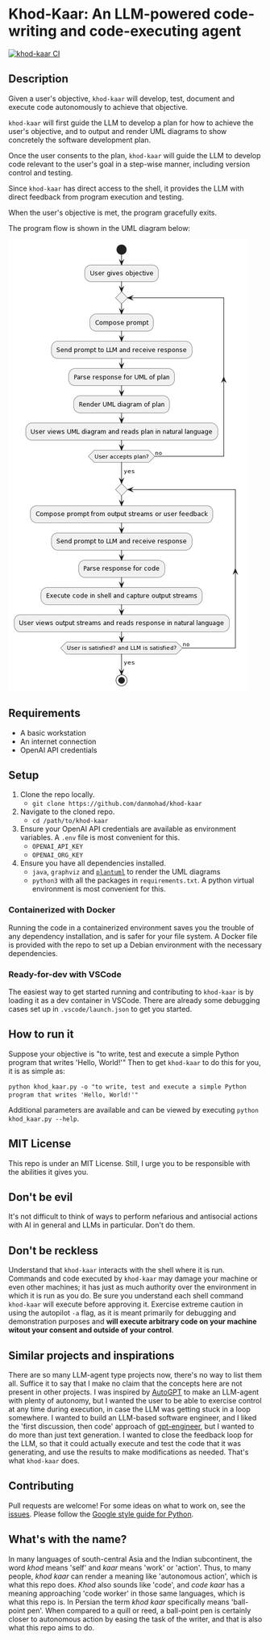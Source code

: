 # Khod-Kaar: An LLM-powered code-writing and code-executing agent

[![khod-kaar CI](https://github.com/danmohad/khod-kaar/actions/workflows/ci-main.yml/badge.svg)](https://github.com/danmohad/khod-kaar/actions/workflows/ci-main.yml)

## Description
Given a user's objective, `khod-kaar` will develop, test, document and execute code autonomously to achieve that objective.

`khod-kaar` will first guide the LLM to develop a plan for how to achieve the user's objective, and to output and render UML diagrams to show concretely the software development plan.

Once the user consents to the plan, `khod-kaar` will guide the LLM to develop code relevant to the user's goal in a step-wise manner, including version control and testing.

Since `khod-kaar` has direct access to the shell, it provides the LLM with direct feedback from program execution and testing.

When the user's objective is met, the program gracefully exits.

The program flow is shown in the UML diagram below:

![Program flow UML diagram](./.assets/diagram.png)

## Requirements
- A basic workstation
- An internet connection
- OpenAI API credentials

## Setup
1. Clone the repo locally.
    - `git clone https://github.com/danmohad/khod-kaar`
2. Navigate to the cloned repo.
    - `cd /path/to/khod-kaar`
3. Ensure your OpenAI API credentials are available as environment variables. A `.env` file is most convenient for this.
    - `OPENAI_API_KEY`
    - `OPENAI_ORG_KEY`
4. Ensure you have all dependencies installed.
    - `java`, `graphviz` and [`plantuml`](http://sourceforge.net/projects/plantuml/files/plantuml.jar/download) to render the UML diagrams
    - `python3` with all the packages in `requirements.txt`.  A python virtual environment is most convenient for this.

### Containerized with Docker
Running the code in a containerized environment saves you the trouble of any dependency installation, and is safer for your file system. A Docker file is provided with the repo to set up a Debian environment with the necessary dependencies.

### Ready-for-dev with VSCode
The easiest way to get started running and contributing to `khod-kaar` is by loading it as a dev container in VSCode. There are already some debugging cases set up in `.vscode/launch.json` to get you started.

## How to run it
Suppose your objective is "to write, test and execute a simple Python program that writes 'Hello, World!'" Then to get `khod-kaar` to do this for you, it is as simple as:
```
python khod_kaar.py -o "to write, test and execute a simple Python program that writes 'Hello, World!'"
```

Additional parameters are available and can be viewed by executing `python khod_kaar.py --help`.

## MIT License
This repo is under an MIT License. Still, I urge you to be responsible with the abilities it gives you.

## Don't be evil
It's not difficult to think of ways to perform nefarious and antisocial actions with AI in general and LLMs in particular. Don't do them.

## Don't be reckless
Understand that `khod-kaar` interacts with the shell where it is run. Commands and code executed by `khod-kaar` may damage your machine or even other machines; it has just as much authority over the environment in which it is run as you do. Be sure you understand each shell command `khod-kaar` will execute before approving it. Exercise extreme caution in using the autopilot `-a` flag, as it is meant primarily for debugging and demonstration purposes and __will execute arbitrary code on your machine witout your consent and outside of your control__. 

## Similar projects and inspirations
There are so many LLM-agent type projects now, there's no way to list them all. Suffice it to say that I make no claim that the concepts here are not present in other projects. I was inspired by [AutoGPT](https://github.com/Significant-Gravitas/AutoGPT) to make an LLM-agent with plenty of autonomy, but I wanted the user to be able to exercise control at any time during execution, in case the LLM was getting stuck in a loop somewhere. I wanted to build an LLM-based software engineer, and I liked the 'first discussion, then code' approach of [gpt-engineer](https://github.com/AntonOsika/gpt-engineer), but I wanted to do more than just text generation. I wanted to close the feedback loop for the LLM, so that it could actually execute and test the code that it was generating, and use the results to make modifications as needed. That's what `khod-kaar` does.

## Contributing
Pull requests are welcome! For some ideas on what to work on, see the [issues](https://github.com/danmohad/khod-kaar/issues). Please follow the [Google style guide for Python](https://google.github.io/styleguide/pyguide.html).

## What's with the name?
In many languages of south-central Asia and the Indian subcontinent, the word _khod_ means 'self' and _kaar_ means 'work' or 'action'. Thus, to many people, _khod kaar_ can render a meaning like 'autonomous action', which is what this repo does. _Khod_ also sounds like 'code', and _code kaar_ has a meaning approaching 'code worker' in those same languages, which is what this repo is. In Persian the term _khod kaar_ specifically means 'ball-point pen'. When compared to a quill or reed, a ball-point pen is certainly closer to autonomous action by easing the task of the writer, and that is also what this repo aims to do.
